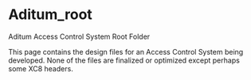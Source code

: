 # Aditum_root
Aditum Access Control System Root Folder

This page contains the design files for an Access Control System being developed. 
None of the files are finalized or optimized except perhaps some XC8 headers.
